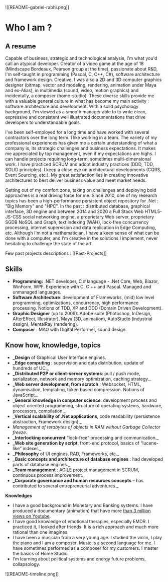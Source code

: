 ![[README-gabriel-rabhi.png]]
# Who I am ?
## A resume
Capable of business, strategic and technological analysis, I'm what you'd call an atypical developer. Creator of a video game at the age of 18 (Mindscape Bordeaux, Pearson group at the time), passionate about R&D, I'm self-taught in programming (Pascal, C, C++, C#), software architecture and framework design. Creative, I was also a 2D and 3D computer graphics designer (bitmap, vector and modeling, rendering, animation under Maya and ex-Alias), in multimedia (sound, video, motion graphics) and incidentally, a composer (home-studio). These diverse skills provide me with a valuable general culture in what has become my main activity : software architecture and development. With a solid psychology background, I'm viewed as a smooth manager able to to write clean, expressive and consistent well illustrated documentations that drive developers to understandable goals.

I've been self-employed for a long time and have worked with several contractors over the long term. I like working in a team. The variety of my professional experiences has given me a certain understanding of what a company is, its strategic challenges and business expectations. It makes me appreciated by top management, even if my expectations are highs. I can handle projects requiring long-term, sometimes multi-dimensional work. I have practiced SCRUM and adopt industry practices (DDD, TDD, SOLID principles). I keep a close eye on architectural developments (CQRS, Event Sourcing, etc.). My great satisfaction lies in creating innovative architectures to best deliver business value and meet market needs.

Getting out of my comfort zone, taking on challenges and deploying bold approaches is a real driving force for me. Since 2010, one of my research topics has been a high-performance persistent object repository for .Net : "Big Memory" and "HPC". In the past : distributed database, graphical interface, 3D engine and between 2014 and 2020 a Full Stack Web HTML5-JS-CSS social networking engine, a proprietary Web server, proprietary SGDB NoSQL and Graph, text indexing (WAH), lock-free concurrency processing, internet supervision and data replication in Edge Computing, etc. Although I'm not a mathematician, I have a keen sense of what can be done with a computer, and I'm creative in the solutions I implement, never hesitating to challenge the state of the art.

Few past projects descriptions : [[Past-Projects]]
## Skills

- **Programming:** .NET developer, C # language - .Net Core, Web, Blazor, WinForm, WPF. Experience with C, C ++ and Pascal. Managed and unmanaged languages.
- **Software Architecture**: development of Frameworks, (mid) low level programming, optimizations, concurrency, high performance processing. Notions of TDD, XP and DDD (Domain Driven Development).
- **Graphic Designer** (up to 2009): Adobe suite (Photoshop, InDesign, AfterEffect, Illustrator), Maya (3D, animation), AutoStudio (industrial design), MentalRay (rendering).
- **Composer** : MAO with Digital Performer, sound design.

## Know how, knowledge, topics

- **_Design** of Graphical User Interface engines.
- **_Edge computing** : supervision and data distribution, update of hundreds of UC._
- **_Distributed P2P or client-server systems**: pull / push mode, serialization, network and memory optimization, caching strategy._
- **_Web server development, from scratch** : Websocket, HTML, dynamisation, templating, token based compression. Notions of JavaScript._
- **_General knowledge in computer science**: development process and object oriented programming, structure of operating systems, hardware, processors, compilation._
- **_Vertical scalability of .Net applications**, code readability (persistence abstraction, Framework design)._
- _Management of terabytes of objects in RAM without Garbage Collector freeze._
- **_Interlocking concurrent** “lock-free” processing and communication._
- **_Web site generation by script**, front-end protocol, basics of “lucene-like” indexer._
- **_Philosophy** of UI engines, RAD, Frameworks, etc._
- **_Basic concepts and architecture of database engines** : had developed parts of database engines._
- **_Team management** : AGILE project management in SCRUM, continuous process improvement._
- **_Corporate governance and human resources concepts** – has contributed to several entrepreneurial adventures._

**Knowledges**

- I have a good background in Monetary and Banking systems. I have produced a documentary (animation) that have more [than 3 million views on Youtube](http://youtube.com/watch?v=syAkdb_TDyo).
- I have good knowledge of emotional therapies, especially EMDR. I practiced it, I looked after friends. It is a rich approach and much more rational than one imagines.
- I have been a musician from a very young age. I studied the violin, I play the piano and I am a composer. Music is a second language for me. I have sometimes performed as a composer for my customers. I master the basics of Home Studio.
- I’m learning about political systems and energy future problems, collapsology.

![[README-timeline.png]]